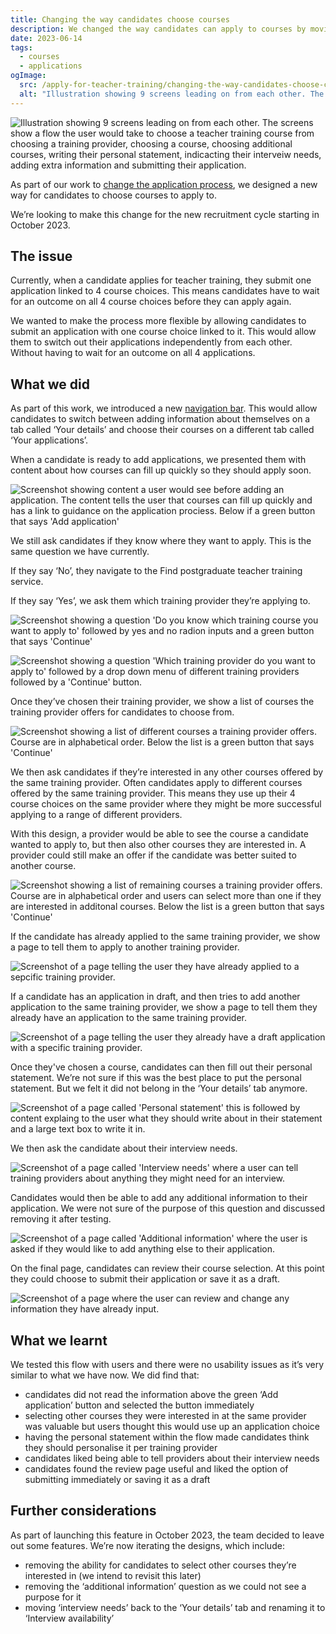 ```yaml
---
title: Changing the way candidates choose courses
description: We changed the way candidates can apply to courses by moving the flow to a different section and helping candidates apply to diffeent training providers.
date: 2023-06-14
tags:
  - courses
  - applications
ogImage:
  src: /apply-for-teacher-training/changing-the-way-candidates-choose-courses/cover-image-2.png
  alt: "Illustration showing 9 screens leading on from each other. The screens show a flow the user would take to choose a teacher training course from choosing a training provider, choosing a course, choosing additional courses, writing their personal statement, indicacting their interveiw needs, adding extra information and submitting their application."
---
```


![Illustration showing 9 screens leading on from each other. The screens show a flow the user would take to choose a teacher training course from choosing a training provider, choosing a course, choosing additional courses, writing their personal statement, indicacting their interveiw needs, adding extra information and submitting their application.](cover-image-2.png)

As part of our work to [change the application process](/apply-for-teacher-training/changing-application-process/), we designed a new way for candidates to choose courses to apply to.

We’re looking to make this change for the new recruitment cycle starting in October 2023.

## The issue

Currently, when a candidate applies for teacher training, they submit one application linked to 4 course choices. This means candidates have to wait for an outcome on all 4 course choices before they can apply again.

We wanted to make the process more flexible by allowing candidates to submit an application with one course choice linked to it. This would allow them to switch out their applications independently from each other. Without having to wait for an outcome on all 4 applications.

## What we did

As part of this work, we introduced a new [navigation bar](/apply-for-teacher-training/adding-a-navigation-bar/). This would allow candidates to switch between adding information about themselves on a tab called ‘Your details’ and choose their courses on a different tab called ‘Your applications’.

When a candidate is ready to add applications, we presented them with content about how courses can fill up quickly so they should apply soon.

![Screenshot showing content a user would see before adding an application. The content tells the user that courses can fill up quickly and has a link to guidance on the application prociess. Below if a green button that says 'Add application'](ready-to-apply.png)

We still ask candidates if they know where they want to apply. This is the same question we have currently.

If they say ‘No’, they navigate to the Find postgraduate teacher training service.

If they say ‘Yes’, we ask them which training provider they’re applying to.

![Screenshot showing a question 'Do you know which training course you want to apply to' followed by yes and no radion inputs and a green button that says 'Continue'](knowing-which-provider.png)

![Screenshot showing a question 'Which training provider do you want to apply to' followed by a drop down menu of different training providers followed by a 'Continue' button.](which-provider.png)

Once they’ve chosen their training provider, we show a list of courses the training provider offers for candidates to choose from.

![Screenshot showing a list of different courses a training provider offers. Course are in alphabetical order. Below the list is a green button that says 'Continue'](choose-courses.png)

We then ask candidates if they’re interested in any other courses offered by the same training provider. Often candidates apply to different courses offered by the same training provider. This means they use up their 4 course choices on the same provider where they might be more successful applying to a range of different providers.

With this design, a provider would be able to see the course a candidate wanted to apply to, but then also other courses they are interested in. A provider could still make an offer if the candidate was better suited to another course.

![Screenshot showing a list of remaining courses a training provider offers. Course are in alphabetical order and users can select more than one if they are interested in additonal courses. Below the list is a green button that says 'Continue'](additional-courses.png)

If the candidate has already applied to the same training provider, we show a page to tell them to apply to another training provider.

![Screenshot of a page telling the user they have already applied to a sepcific training provider.](already-applied.png)

If a candidate has an application in draft, and then tries to add another application to the same training provider, we show a page to tell them they already have an application to the same training provider.

![Screenshot of a page telling the user they already have a draft application with a specific training provider.](already-have-draft-application.png)

Once they've chosen a course, candidates can then fill out their personal statement. We’re not sure if this was the best place to put the personal statement. But we felt it did not belong in the ‘Your details’ tab anymore.

![Screenshot of a page called 'Personal statement' this is followed by content explaing to the user what they should write about in their statement and a large text box to write it in.](personal-statement.png)

We then ask the candidate about their interview needs.

![Screenshot of a page called 'Interview needs' where a user can tell training providers about anything they might need for an interview.](interview-needs.png)

Candidates would then be able to add any additional information to their application. We were not sure of the purpose of this question and discussed removing it after testing.

![Screenshot of a page called 'Additional information' where the user is asked if they would like to add anything else to their application.](additional-information.png)

On the final page, candidates can review their course selection. At this point they could choose to submit their application or save it as a draft.

![Screenshot of a page where the user can review and change any information they have already input.](review-course-flow.png)

## What we learnt

 We tested this flow with users and there were no usability issues as it’s very similar to what we have now. We did find that:

* candidates did not read the information above the green ‘Add application’ button and selected the button immediately
* selecting other courses they were interested in at the same provider was valuable but users thought this would use up an application choice
* having the personal statement within the flow made candidates think they should personalise it per training provider
* candidates liked being able to tell providers about their interview needs
* candidates found the review page useful and liked the option of submitting immediately or saving it as a draft

## Further considerations

As part of launching this feature in October 2023, the team decided to leave out some features. We’re now iterating the designs, which include:

* removing the ability for candidates to select other courses they’re interested in (we intend to revisit this later)
* removing the ‘additional information’ question as we could not see a purpose for it
* moving ‘interview needs’ back to the ‘Your details’ tab and renaming it to ‘Interview availability’
